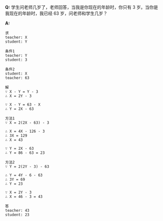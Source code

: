 **Q:** 学生问老师几岁了，老师回答，当我是你现在的年龄时，你只有 3 岁。当你是我现在的年龄时，我已经 63 岁，问老师和学生几岁？

**A:**

```
求
teacher: X
student: Y

条件1
teacher: Y
student: 3

条件2
student: X
teacher: 63

解
∵ X - Y = Y - 3
∴ X = 2Y - 3

∵ X - Y = 63 - X
∴ Y = 2X - 63

方法1
∵ X = 2(2X - 63) - 3

∴ X = 4X - 126 - 3
∴ 3X = 129
∴ X = 43

∵ Y = 2X - 63
∴ Y = 86 - 63 = 23

方法2
∵ Y = 2(2Y - 3) - 63

∴ Y = 4Y - 6 - 63
∴ 3Y = 69
∴ Y = 23

∵ X = 2Y - 3
∴ X = 46 - 3 = 43

答
teacher: 43
student: 23
```

